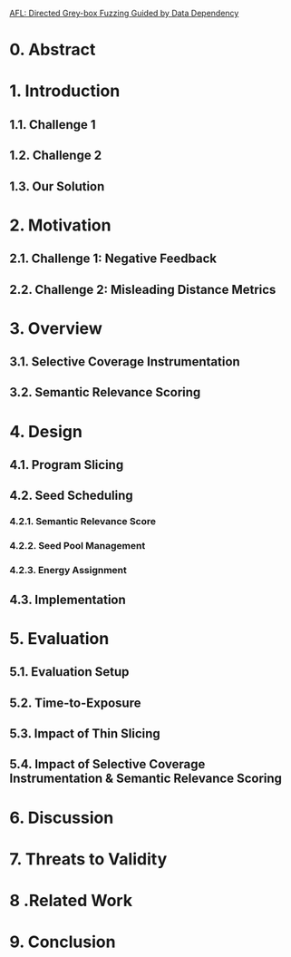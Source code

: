 [AFL: Directed Grey-box Fuzzing Guided by Data Dependency](https://kihongheo.kaist.ac.kr/publications/sec23.pdf)

# 0. Abstract

# 1. Introduction

## 1.1. Challenge 1

## 1.2. Challenge 2

## 1.3. Our Solution


# 2. Motivation

## 2.1. Challenge 1: Negative Feedback

## 2.2. Challenge 2: Misleading Distance Metrics

# 3. Overview

## 3.1. Selective Coverage Instrumentation

## 3.2. Semantic Relevance Scoring

# 4. Design
## 4.1. Program Slicing

## 4.2. Seed Scheduling

### 4.2.1. Semantic Relevance Score
### 4.2.2. Seed Pool Management
### 4.2.3. Energy Assignment

## 4.3. Implementation

# 5. Evaluation
## 5.1. Evaluation Setup
## 5.2. Time-to-Exposure
## 5.3. Impact of Thin Slicing
## 5.4. Impact of Selective Coverage Instrumentation & Semantic Relevance Scoring

# 6. Discussion
# 7. Threats to Validity
# 8 .Related Work
# 9. Conclusion
